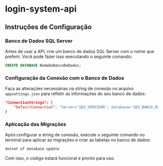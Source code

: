 # login-system-api

## Instruções de Configuração

### Banco de Dados SQL Server
Antes de usar a API, crie um banco de dados SQL Server com o nome que preferir. Você pode fazer isso executando o seguinte comando:

```sql
CREATE DATABASE NomeDoBancoDeDados;
```

### Configuração da Conexão com o Banco de Dados
Faça as alterações necessárias na string de conexão no arquivo `appsettings.json` para refletir as informações do seu banco de dados:

```json
"ConnectionStrings": {
    "DefaultConnection": "Server='SEU_SERVIDOR'; Database='SEU_BANCO_DE_DADOS';User Id='SEU_USUARIO';Password='SUA_SENHA'; TrustServerCertificate='true'"
}
```

### Aplicação das Migrações
Após configurar a string de conexão, execute o seguinte comando no terminal para aplicar as migrações e criar as tabelas no banco de dados:

```bash
dotnet ef database update
```

Com isso, o código estará funcional e pronto para uso.
